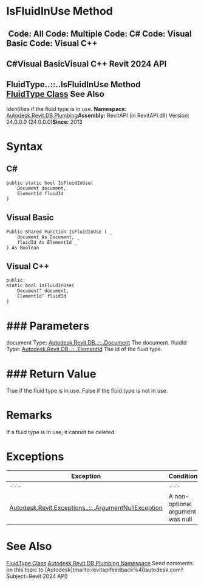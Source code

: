 # IsFluidInUse Method

﻿
 Code: All Code: Multiple Code: C# Code: Visual Basic Code: Visual C++   
---  
C#Visual BasicVisual C++
Revit 2024 API  
---  
FluidType..::..IsFluidInUse Method   
[FluidType Class](6de7a895-6747-7273-55cf-19f917a30c84.md "FluidType Class") See Also  
---  
Identifies if the fluid type is in use. 
**Namespace:** [Autodesk.Revit.DB.Plumbing](cc553597-37c2-fcd9-6025-d904c129c80a.md "Autodesk.Revit.DB.Plumbing Namespace")**Assembly:** RevitAPI (in RevitAPI.dll) Version: 24.0.0.0 (24.0.0.0)**Since:** 2013 
# Syntax
C#  
---  
```text
public static bool IsFluidInUse(
	Document document,
	ElementId fluidId
)
```
  
Visual Basic  
---  
```text
Public Shared Function IsFluidInUse ( _
	document As Document, _
	fluidId As ElementId _
) As Boolean
```
  
Visual C++  
---  
```text
public:
static bool IsFluidInUse(
	Document^ document, 
	ElementId^ fluidId
)
```
  
# ### Parameters
document
    Type: [Autodesk.Revit.DB..::..Document](db03274b-a107-aa32-9034-f3e0df4bb1ec.md "Document Class") The document. 
fluidId
    Type: [Autodesk.Revit.DB..::..ElementId](44f3f7b1-3229-3404-93c9-dc5e70337dd6.md "ElementId Class") The id of the fluid type. 
# ### Return Value
True if the fluid type is in use. False if the fluid type is not in use. 
# Remarks
If a fluid type is in use, it cannot be deleted. 
# Exceptions
| Exception | Condition |
| --- | --- |
| --- | --- |
| [Autodesk.Revit.Exceptions..::..ArgumentNullException](631e1424-60f4-929b-4e52-dda9dcd26316.md "ArgumentNullException Class") | A non-optional argument was null |

# See Also
[FluidType Class](6de7a895-6747-7273-55cf-19f917a30c84.md "FluidType Class")
[Autodesk.Revit.DB.Plumbing Namespace](cc553597-37c2-fcd9-6025-d904c129c80a.md "Autodesk.Revit.DB.Plumbing Namespace")
Send comments on this topic to [Autodesk](mailto:revitapifeedback%40autodesk.com?Subject=Revit 2024 API)
